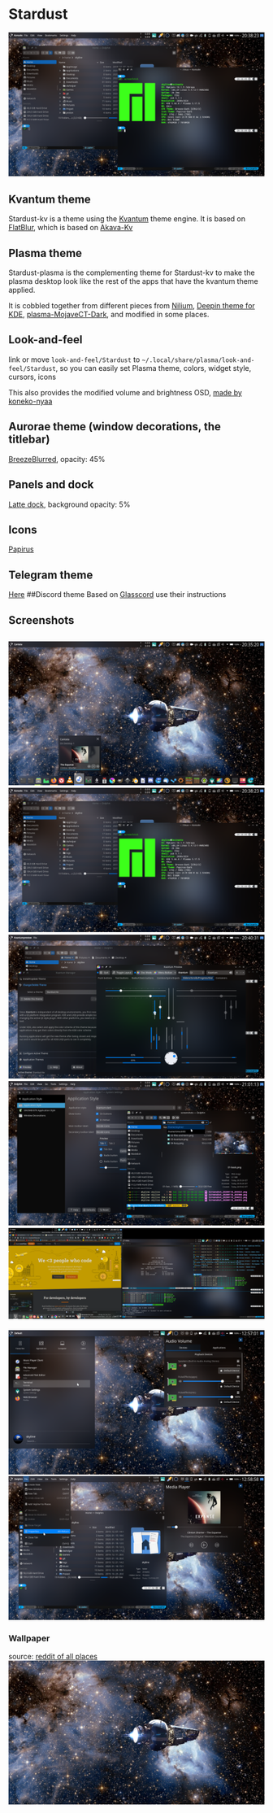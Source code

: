 # Stardust
![Stardust](screenshots/02-files-and-term.png)
## Kvantum theme
Stardust-kv is a theme using the [Kvantum](https://github.com/tsujan/Kvantum/tree/master/Kvantum) theme engine.
It is based on [FlatBlur](https://github.com/Davide-sd/FlatBlur), which is based on [Akava-Kv](https://github.com/Akava-Design/Akava-Kv)

## Plasma theme
Stardust-plasma is the complementing theme for Stardust-kv to make the plasma desktop look like the rest of the apps that have the kvantum theme applied.

It is cobbled together from different pieces from [Nilium](https://store.kde.org/p/1226329), [Deepin theme for KDE](https://store.kde.org/p/1231459/), [plasma-MojaveCT-Dark](https://store.kde.org/p/1291656/), and modified in some places.

## Look-and-feel
link or move `look-and-feel/Stardust` to `~/.local/share/plasma/look-and-feel/Stardust`,
so you can easily set Plasma theme, colors, widget style, cursors, icons

This also provides the modified volume and brightness OSD, [made by koneko-nyaa](https://www.reddit.com/r/kde/comments/9j57z2/fixing_the_awful_volumebrightness_osd_size/)

## Aurorae theme (window decorations, the titlebar)
[BreezeBlurred](https://store.kde.org/p/1221562/), opacity: 45%
## Panels and dock
[Latte dock](https://store.kde.org/p/1169519/), background opacity: 5%
## Icons
[Papirus](https://store.kde.org/p/1166289/)
## Telegram theme
[Here](https://t.me/addtheme/stardust_044)
##Discord theme
Based on [Glasscord](https://github.com/AryToNeX/Glasscord/blob/master/README.md)
use their instructions
## Screenshots
![Basic desktop, with latte dock](screenshots/01-basic.png)
![Dolphin and Konsole](screenshots/02-files-and-term.png)
![Kvantum-manager and it's preview window](screenshots/03-kvantum.png)
![System Settings and Dolphin](screenshots/04-systemsettingsandfiles.png)
![I actually have 2 monitors](screenshots/05-busy.png)
---
![Plasma the #1](screenshots/plasma01.png)
![Plasma the #2](screenshots/plasma02.png)

### Wallpaper
source: [reddit of all places](https://www.reddit.com/r/TheExpanse/comments/cteld0/a_bunch_of_wallpapers_4480x1600px/)
![Epstien's yacht from The Expanse](screenshots/epsiens_yacht.jpg)

